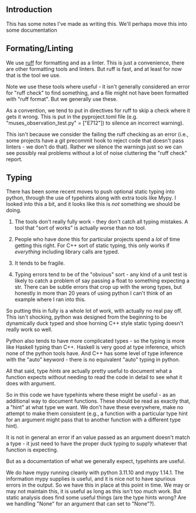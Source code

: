 Introduction
------------

This has some notes I've made as writing this. We'll perhaps move this into some  documentation

Formating/Linting
-----------------

We use [ruff](https://docs.astral.sh/ruff/) for formatting and as a
linter. This is just a convenience, there are other formatting tools
and linters. But ruff is fast, and at least for now that is the tool
we use.

Note we use these tools where useful - it isn't generally considered
an error for "ruff check" to find something, and a file might not have
been formatted with "ruff format". But we generally use these. 

As a convention, we tend to put in directives for ruff to skip a check
where it gets it wrong. This is put in the pyproject.toml file (e.g. 
"muses_observation_test.py" = ["E712"]) to silence an incorrect warning).

This isn't because we consider the failing the ruff checking as an
error (i.e., some projects have a git precommit hook to reject code
that doesn't pass linters - we don't do that). Rather we silence the
warnings just so we can see possibly real problems without a lot of
noise cluttering the "ruff check" report.

Typing
------

There has been some recent moves to push optional static typing into
python, through the use of typehints along with extra tools like
Mypy. I looked into this a bit, and it looks like this is *not*
something we should be doing.

1. The tools don't really fully work - they don't catch all typing
   mistakes. A tool that "sort of works" is actually worse than no
   tool.
   
2. People who have done this for particular projects spend a *lot* of
   time getting this right.  For C++ sort of static typing, this only
   works if *everything* including library calls are typed.
   
3. It tends to be fragile.

4. Typing errors tend to be of the "obvious" sort - any kind of a unit
   test is likely to catch a problem of say passing a float to something
   expecting a str. There can be subtle errors that crop up with the wrong
   types, but honestly in more than 20 years of using python I can't think
   of an example where I ran into this.
   
So putting this in fully is a whole lot of work, with actually no real
pay off. This isn't shocking, python was designed from the beginning
to be dynamically duck typed and shoe horning C++ style static typing
doesn't really work so well. 

Python also tends to have more complicated types - so the typing is
more like Haskell typing than C++. Haskell is very good at type
inference, which none of the python tools have. And C++ has some level
of type inference with the "auto" keyword - there is no equivalent
"auto" typing in python.

All that said, type *hints* are actually pretty useful to document
what a function expects without needing to read the code in detail to
see what it does with argument.

So in this code we have typehints where these might be
useful - as an additional way to document functions. These should be
read as exactly that, a "hint" at what type we want. We don't have
these everywhere, make no attempt to make them consistent (e.g., a
function with a particular type hint for an argument might pass that
to another function with a different type hint). 

It is not in general an error if an value passed as an argument
doesn't match a type - it just need to have the proper duck typing to
supply whatever that function is expecting. 

But as a documentation of what we generally expect, typehints are
useful.

We do have mypy running cleanly with python 3.11.10 and mypy 1.14.1.
The information mypy supplies is useful, and it is nice not to have
spurious errors in the output. So we have this in place at this point
in time. We may or may not maintain this, it is useful as long as this
isn't too much work.  But static analysis does find some useful things
(are the type hints wrong?  Are we handling "None" for an argument
that can set to "None"?).

